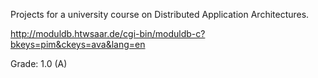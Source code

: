 Projects for a university course on Distributed Application Architectures.

http://moduldb.htwsaar.de/cgi-bin/moduldb-c?bkeys=pim&ckeys=ava&lang=en

Grade: 1.0 (A)